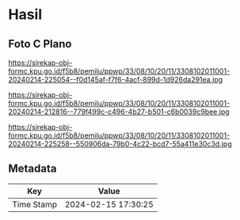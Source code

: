 # Hasil

## Foto C Plano

https://sirekap-obj-formc.kpu.go.id/f5b8/pemilu/ppwp/33/08/10/20/11/3308102011001-20240214-225054--f0d145af-f7f6-4acf-899d-1d926da291ea.jpg

https://sirekap-obj-formc.kpu.go.id/f5b8/pemilu/ppwp/33/08/10/20/11/3308102011001-20240214-212816--779f499c-c496-4b27-b501-c6b0039c9bee.jpg

https://sirekap-obj-formc.kpu.go.id/f5b8/pemilu/ppwp/33/08/10/20/11/3308102011001-20240214-225258--550906da-79b0-4c22-bcd7-55a411e30c3d.jpg


## Metadata

| Key        | Value               |
| ---------- | ------------------- |
| Time Stamp | 2024-02-15 17:30:25 |



